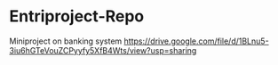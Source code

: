 # Entriproject-Repo
Miniproject on banking system
https://drive.google.com/file/d/1BLnu5-3iu6hGTeVouZCPyyfy5XfB4Wts/view?usp=sharing
